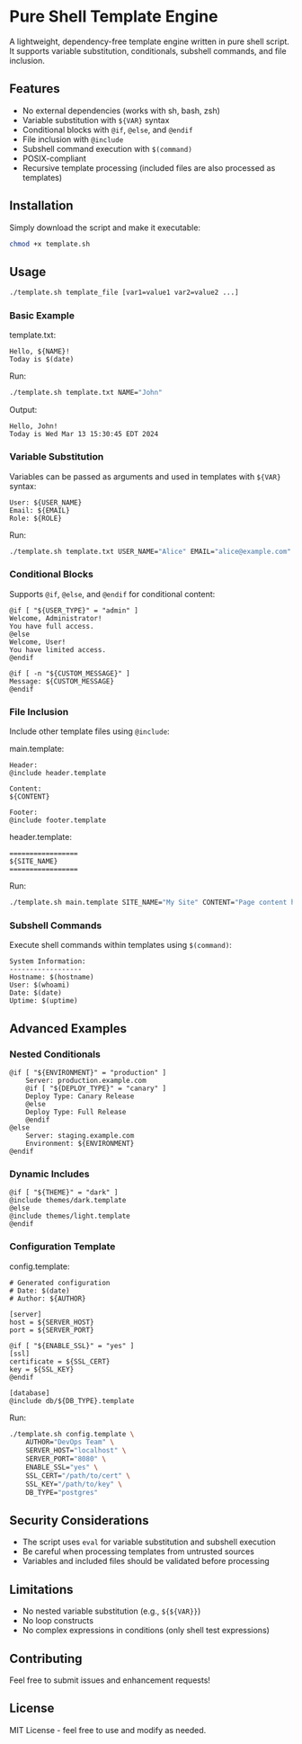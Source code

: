 # Pure Shell Template Engine

A lightweight, dependency-free template engine written in pure shell script. It supports variable substitution, conditionals, subshell commands, and file inclusion.

## Features

- No external dependencies (works with sh, bash, zsh)
- Variable substitution with `${VAR}` syntax
- Conditional blocks with `@if`, `@else`, and `@endif`
- File inclusion with `@include`
- Subshell command execution with `$(command)`
- POSIX-compliant
- Recursive template processing (included files are also processed as templates)

## Installation

Simply download the script and make it executable:

```bash
chmod +x template.sh
```

## Usage

```bash
./template.sh template_file [var1=value1 var2=value2 ...]
```

### Basic Example

template.txt:
```text
Hello, ${NAME}!
Today is $(date)
```

Run:
```bash
./template.sh template.txt NAME="John"
```

Output: 
```
Hello, John!
Today is Wed Mar 13 15:30:45 EDT 2024
```

### Variable Substitution

Variables can be passed as arguments and used in templates with `${VAR}` syntax:

```text
User: ${USER_NAME}
Email: ${EMAIL}
Role: ${ROLE}
```

Run:
```bash
./template.sh template.txt USER_NAME="Alice" EMAIL="alice@example.com" ROLE="admin"
```

### Conditional Blocks

Supports `@if`, `@else`, and `@endif` for conditional content:

```text
@if [ "${USER_TYPE}" = "admin" ]
Welcome, Administrator!
You have full access.
@else
Welcome, User!
You have limited access.
@endif

@if [ -n "${CUSTOM_MESSAGE}" ]
Message: ${CUSTOM_MESSAGE}
@endif
```

### File Inclusion

Include other template files using `@include`:

main.template:
```text
Header:
@include header.template

Content:
${CONTENT}

Footer:
@include footer.template
```

header.template:
```text
=================
${SITE_NAME}
=================
```

Run:
```bash
./template.sh main.template SITE_NAME="My Site" CONTENT="Page content here"
```

### Subshell Commands

Execute shell commands within templates using `$(command)`:

```text
System Information:
------------------
Hostname: $(hostname)
User: $(whoami)
Date: $(date)
Uptime: $(uptime)
```

## Advanced Examples

### Nested Conditionals

```text
@if [ "${ENVIRONMENT}" = "production" ]
    Server: production.example.com
    @if [ "${DEPLOY_TYPE}" = "canary" ]
    Deploy Type: Canary Release
    @else
    Deploy Type: Full Release
    @endif
@else
    Server: staging.example.com
    Environment: ${ENVIRONMENT}
@endif
```

### Dynamic Includes

```text
@if [ "${THEME}" = "dark" ]
@include themes/dark.template
@else
@include themes/light.template
@endif
```

### Configuration Template

config.template:
```text
# Generated configuration
# Date: $(date)
# Author: ${AUTHOR}

[server]
host = ${SERVER_HOST}
port = ${SERVER_PORT}

@if [ "${ENABLE_SSL}" = "yes" ]
[ssl]
certificate = ${SSL_CERT}
key = ${SSL_KEY}
@endif

[database]
@include db/${DB_TYPE}.template
```

Run:
```bash
./template.sh config.template \
    AUTHOR="DevOps Team" \
    SERVER_HOST="localhost" \
    SERVER_PORT="8080" \
    ENABLE_SSL="yes" \
    SSL_CERT="/path/to/cert" \
    SSL_KEY="/path/to/key" \
    DB_TYPE="postgres"
```

## Security Considerations

- The script uses `eval` for variable substitution and subshell execution
- Be careful when processing templates from untrusted sources
- Variables and included files should be validated before processing

## Limitations

- No nested variable substitution (e.g., `${${VAR}}`)
- No loop constructs
- No complex expressions in conditions (only shell test expressions)

## Contributing

Feel free to submit issues and enhancement requests!

## License

MIT License - feel free to use and modify as needed.